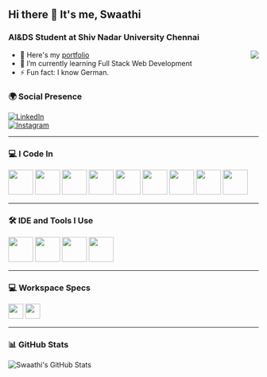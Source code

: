 ## Hi there 👋 It's me, Swaathi  

### AI&DS Student at Shiv Nadar University Chennai  

<img align="right" src="https://user-images.githubusercontent.com/113302094/211284885-f4291eef-88a6-48cb-a06e-28c3481a75b0.gif" />

- 🔭 Here's my [portfolio](https://swaathi-portfolio.vercel.app/)  
- 🌱 I’m currently learning Full Stack Web Development  
- ⚡ Fun fact: I know German.  

### 🌍 Social Presence  
[![LinkedIn](https://img.shields.io/badge/LinkedIn-0077B5?style=for-the-badge&logo=linkedin&logoColor=white)](https://www.linkedin.com/in/swaathi-b-/)  
[![Instagram](https://img.shields.io/badge/Instagram-d62976?style=for-the-badge&logo=instagram&logoColor=white)](https://www.instagram.com/swaathi1409/)  

---

### 💻 I Code In  
<p align="left">
  <img height="50" width="50" src="https://img.icons8.com/color/48/000000/python.png"/>
  <img height="50" width="50" src="https://img.icons8.com/color/48/000000/c-programming.png"/>
  <img height="50" width="50" src="https://img.icons8.com/color/48/000000/c-plus-plus-logo.png"/>
  <img height="50" width="50" src="https://img.icons8.com/color/48/000000/java-coffee-cup-logo.png"/>
  <img height="50" width="50" src="https://img.icons8.com/color/48/000000/html-5.png"/>
  <img height="50" width="50" src="https://img.icons8.com/color/48/000000/css3.png"/>
  <img height="50" width="50" src="https://img.icons8.com/color/48/000000/javascript.png"/>
  <img height="50" width="50" src="https://img.icons8.com/color/48/000000/mysql-logo.png"/>
  <img height="50" width="50" src="https://img.icons8.com/color/48/000000/mongodb.png"/>
</p>  

---

### 🛠️ IDE and Tools I Use  
<p align="left">
  <img height="50" width="50" src="https://img.icons8.com/color/48/000000/visual-studio-code-2019.png"/>
  <img height="50" width="50" src="https://img.icons8.com/color/50/000000/git.png"/>
  <img height="50" width="50" src="https://img.icons8.com/officel/480/null/java-eclipse.png"/>
  <img height="50" width="50" src="https://img.icons8.com/color/480/null/notion--v1.png"/>
</p>  

---

### 💻 Workspace Specs  
<img height="30" src="https://img.shields.io/badge/Dell-Latitude_3420-007DB8?style=for-the-badge&logo=dell&logoColor=white"/>  
<img height="30" src="https://img.shields.io/badge/Intel-Core_i5_1135G7-0071C5?style=for-the-badge&logo=intel&logoColor=white"/>  

---

### 📊 GitHub Stats  
![Swaathi's GitHub Stats](https://github-readme-stats.vercel.app/api?username=Swaathi1409&show_icons=true&theme=radical)  
